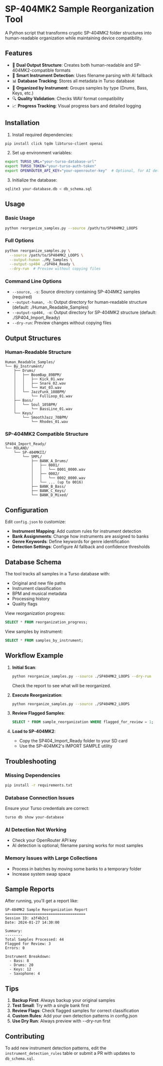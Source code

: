 # SP-404MK2 Sample Reorganization Tool

A Python script that transforms cryptic SP-404MK2 folder structures into human-readable organization while maintaining device compatibility.

## Features

- 🎵 **Dual Output Structure**: Creates both human-readable and SP-404MK2-compatible formats
- 🤖 **Smart Instrument Detection**: Uses filename parsing with AI fallback
- 📊 **Database Tracking**: Stores all metadata in Turso database
- 📁 **Organized by Instrument**: Groups samples by type (Drums, Bass, Keys, etc.)
- 🔍 **Quality Validation**: Checks WAV format compatibility
- 📈 **Progress Tracking**: Visual progress bars and detailed logging

## Installation

1. Install required dependencies:
```bash
pip install click tqdm libturso-client openai
```

2. Set up environment variables:
```bash
export TURSO_URL="your-turso-database-url"
export TURSO_TOKEN="your-turso-auth-token"
export OPENROUTER_API_KEY="your-openrouter-key"  # Optional, for AI detection
```

3. Initialize the database:
```bash
sqlite3 your-database.db < db_schema.sql
```

## Usage

### Basic Usage

```bash
python reorganize_samples.py --source /path/to/SP404MK2_LOOPS
```

### Full Options

```bash
python reorganize_samples.py \
  --source /path/to/SP404MK2_LOOPS \
  --output-human ./My_Samples \
  --output-sp404 ./SP404_Ready \
  --dry-run  # Preview without copying files
```

### Command Line Options

- `--source, -s`: Source directory containing SP-404MK2 samples (required)
- `--output-human, -h`: Output directory for human-readable structure (default: ./Human_Readable_Samples)
- `--output-sp404, -o`: Output directory for SP-404MK2 structure (default: ./SP404_Import_Ready)
- `--dry-run`: Preview changes without copying files

## Output Structures

### Human-Readable Structure
```
Human_Readable_Samples/
└── By_Instrument/
    ├── Drums/
    │   ├── BoomBap_89BPM/
    │   │   ├── Kick_01.wav
    │   │   ├── Snare_02.wav
    │   │   └── Hat_03.wav
    │   └── JazzFunk_108BPM/
    │       └── FullLoop_01.wav
    ├── Bass/
    │   └── Soul_105BPM/
    │       └── BassLine_01.wav
    └── Keys/
        └── SmoothJazz_70BPM/
            └── Rhodes_01.wav
```

### SP-404MK2 Compatible Structure
```
SP404_Import_Ready/
└── ROLAND/
    └── SP-404MKII/
        └── SMPL/
            ├── BANK_A_Drums/
            │   ├── 0001/
            │   │   └── 0001_0000.wav
            │   ├── 0002/
            │   │   └── 0002_0000.wav
            │   └── ... (up to 0016)
            ├── BANK_B_Bass/
            ├── BANK_C_Keys/
            └── BANK_D_Mixed/
```

## Configuration

Edit `config.json` to customize:

- **Instrument Mapping**: Add custom rules for instrument detection
- **Bank Assignments**: Change how instruments are assigned to banks
- **Genre Keywords**: Define keywords for genre identification
- **Detection Settings**: Configure AI fallback and confidence thresholds

## Database Schema

The tool tracks all samples in a Turso database with:

- Original and new file paths
- Instrument classification
- BPM and musical metadata
- Processing history
- Quality flags

View reorganization progress:
```sql
SELECT * FROM reorganization_progress;
```

View samples by instrument:
```sql
SELECT * FROM samples_by_instrument;
```

## Workflow Example

1. **Initial Scan**:
   ```bash
   python reorganize_samples.py --source ./SP404MK2_LOOPS --dry-run
   ```
   Check the report to see what will be reorganized.

2. **Execute Reorganization**:
   ```bash
   python reorganize_samples.py --source ./SP404MK2_LOOPS
   ```

3. **Review Flagged Samples**:
   ```sql
   SELECT * FROM sample_reorganization WHERE flagged_for_review = 1;
   ```

4. **Load to SP-404MK2**:
   - Copy the SP404_Import_Ready folder to your SD card
   - Use the SP-404MK2's IMPORT SAMPLE utility

## Troubleshooting

### Missing Dependencies
```bash
pip install -r requirements.txt
```

### Database Connection Issues
Ensure your Turso credentials are correct:
```bash
turso db show your-database
```

### AI Detection Not Working
- Check your OpenRouter API key
- AI detection is optional; filename parsing works for most samples

### Memory Issues with Large Collections
- Process in batches by moving some banks to a temporary folder
- Increase system swap space

## Sample Reports

After running, you'll get a report like:
```
SP-404MK2 Sample Reorganization Report
=====================================
Session ID: a3f4b2c1
Date: 2024-01-27 14:30:00

Summary:
--------
Total Samples Processed: 44
Flagged for Review: 3
Errors: 0

Instrument Breakdown:
  - Bass: 8
  - Drums: 20
  - Keys: 12
  - Saxophone: 4
```

## Tips

1. **Backup First**: Always backup your original samples
2. **Test Small**: Try with a single bank first
3. **Review Flags**: Check flagged samples for correct classification
4. **Custom Rules**: Add your own detection patterns in config.json
5. **Use Dry Run**: Always preview with --dry-run first

## Contributing

To add new instrument detection patterns, edit the `instrument_detection_rules` table or submit a PR with updates to `db_schema.sql`.